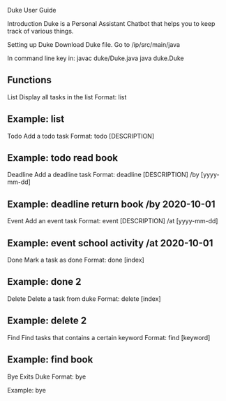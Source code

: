 Duke User Guide

Introduction
Duke is a Personal Assistant Chatbot that helps you to keep track of various things.

Setting up Duke
Download Duke file.
Go to /ip/src/main/java

In command line key in:
javac duke/Duke.java
java duke.Duke   

Functions
---------------------------------------
List
Display all tasks in the list
Format: list

Example:
list
---------------------------------------

Todo
Add a todo task
Format: todo [DESCRIPTION]

Example:
todo read book
---------------------------------------

Deadline
Add a deadline task
Format: deadline [DESCRIPTION] /by [yyyy-mm-dd]

Example:
deadline return  book /by 2020-10-01
---------------------------------------

Event
Add an event task
Format: event [DESCRIPTION] /at [yyyy-mm-dd]

Example:
event school activity /at 2020-10-01
---------------------------------------

Done
Mark a task as done
Format: done [index]

Example:
done 2
---------------------------------------

Delete
Delete a task from duke
Format: delete [index]

Example:
delete 2
---------------------------------------

Find
Find tasks that contains a certain keyword
Format: find [keyword]

Example:
find book
---------------------------------------

Bye
Exits Duke Format: bye

Example:
bye
